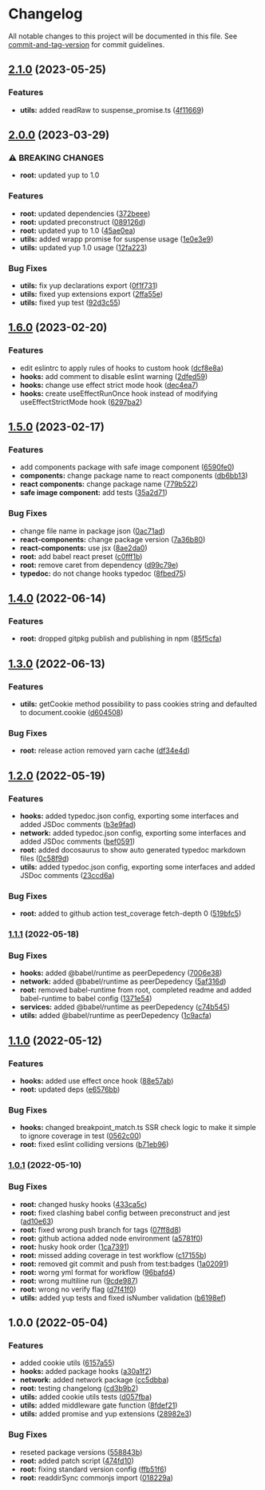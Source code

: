 # Changelog

All notable changes to this project will be documented in this file. See [commit-and-tag-version](https://github.com/absolute-version/commit-and-tag-version) for commit guidelines.

## [2.1.0](https://github.com/mrmilu/front_web_mrmilu/compare/v2.0.0...v2.1.0) (2023-05-25)


### Features

* **utils:** added readRaw to suspense_promise.ts ([4f11669](https://github.com/mrmilu/front_web_mrmilu/commit/4f1166989512188a8275336ab64303e986ac3c03))

## [2.0.0](https://github.com/mrmilu/front_web_mrmilu/compare/v1.6.0...v2.0.0) (2023-03-29)


### ⚠ BREAKING CHANGES

* **root:** updated yup to 1.0

### Features

* **root:** updated dependencies ([372beee](https://github.com/mrmilu/front_web_mrmilu/commit/372beeed8cb6654e6da085268bc079b46e0c6bb9))
* **root:** updated preconstruct ([089126d](https://github.com/mrmilu/front_web_mrmilu/commit/089126d1f64a0d9ff17bd5a1b27a869de36393de))
* **root:** updated yup to 1.0 ([45ae0ea](https://github.com/mrmilu/front_web_mrmilu/commit/45ae0eadce67ee069805c621b316465411f97590))
* **utils:** added wrapp promise for suspense usage ([1e0e3e9](https://github.com/mrmilu/front_web_mrmilu/commit/1e0e3e985c4d00c651175b139ec2288c3de406c8))
* **utils:** updated yup 1.0 usage ([12fa223](https://github.com/mrmilu/front_web_mrmilu/commit/12fa2231d25eb523873027e3d2863cbb55cd0df4))


### Bug Fixes

* **utils:** fix yup declarations export ([0f1f731](https://github.com/mrmilu/front_web_mrmilu/commit/0f1f731781f2abe34cc3d1c9fe14ae0f6d90e706))
* **utils:** fixed yup extensions export ([2ffa55e](https://github.com/mrmilu/front_web_mrmilu/commit/2ffa55e5bded5f500f6103d8637aaba9268d3622))
* **utils:** fixed yup test ([92d3c55](https://github.com/mrmilu/front_web_mrmilu/commit/92d3c5557669b417fc05aa0c764904c179696baa))

## [1.6.0](https://github.com/mrmilu/front_web_mrmilu/compare/v1.5.0...v1.6.0) (2023-02-20)

### Features

- edit eslintrc to apply rules of hooks to custom hook ([dcf8e8a](https://github.com/mrmilu/front_web_mrmilu/commit/dcf8e8aa16e5138be457f13e0528f83f1932b150))
- **hooks:** add comment to disable eslint warning ([2dfed59](https://github.com/mrmilu/front_web_mrmilu/commit/2dfed59ba96604f4f14b7fe15418c30b002576c5))
- **hooks:** change use effect strict mode hook ([dec4ea7](https://github.com/mrmilu/front_web_mrmilu/commit/dec4ea7ca563acfa5203f886ab3d4f12193c5981))
- **hooks:** create useEffectRunOnce hook instead of modifying useEffectStrictMode hook ([6297ba2](https://github.com/mrmilu/front_web_mrmilu/commit/6297ba20e64b98433f58c4bd9a1ae88ece653263))

## [1.5.0](https://github.com/mrmilu/front_web_mrmilu/compare/v1.4.0...v1.5.0) (2023-02-17)

### Features

- add components package with safe image component ([6590fe0](https://github.com/mrmilu/front_web_mrmilu/commit/6590fe0630733c7121362d401f8e5dce378e8cbe))
- **components:** change package name to react components ([db6bb13](https://github.com/mrmilu/front_web_mrmilu/commit/db6bb13555ced4726c3cf6fa7e81ffe66c8a4188))
- **react components:** change package name ([779b522](https://github.com/mrmilu/front_web_mrmilu/commit/779b5228e9043e13fe4cd906dd398960cfc22eba))
- **safe image component:** add tests ([35a2d71](https://github.com/mrmilu/front_web_mrmilu/commit/35a2d7179b43daa4380a04aefccd11754269b53f))

### Bug Fixes

- change file name in package json ([0ac71ad](https://github.com/mrmilu/front_web_mrmilu/commit/0ac71ad1e16b3954a26e185905c4cea6a41bc4ab))
- **react-components:** change package version ([7a36b80](https://github.com/mrmilu/front_web_mrmilu/commit/7a36b806c0f8dd7b0ed50d50f0d93c29564c99d8))
- **react-components:** use jsx ([8ae2da0](https://github.com/mrmilu/front_web_mrmilu/commit/8ae2da040771bd643818ed1df00c74fc4f352dea))
- **root:** add babel react preset ([c0fff1b](https://github.com/mrmilu/front_web_mrmilu/commit/c0fff1bb954d31e2be4ac4372cde67dff9e4fdd0))
- **root:** remove caret from dependency ([d99c79e](https://github.com/mrmilu/front_web_mrmilu/commit/d99c79ed10b395f15fc26051707f3d9c22a1b041))
- **typedoc:** do not change hooks typedoc ([8fbed75](https://github.com/mrmilu/front_web_mrmilu/commit/8fbed75f20c3374cee49e0a1168c8e505ebb764b))

## [1.4.0](https://github.com/mrmilu/front_web_mrmilu/compare/v1.3.0...v1.4.0) (2022-06-14)

### Features

- **root:** dropped gitpkg publish and publishing in npm ([85f5cfa](https://github.com/mrmilu/front_web_mrmilu/commit/85f5cfa09c28702d5575bec27863bebeb5ac4e1e))

## [1.3.0](https://github.com/mrmilu/front_web_mrmilu/compare/v1.2.0...v1.3.0) (2022-06-13)

### Features

- **utils:** getCookie method possibility to pass cookies string and defaulted to document.cookie ([d604508](https://github.com/mrmilu/front_web_mrmilu/commit/d60450899aa453c481d801cc93fc61312086489f))

### Bug Fixes

- **root:** release action removed yarn cache ([df34e4d](https://github.com/mrmilu/front_web_mrmilu/commit/df34e4df1a2a864933970097b97f1afc9c7cb1c6))

## [1.2.0](https://github.com/mrmilu/front_web_mrmilu/compare/v1.1.1...v1.2.0) (2022-05-19)

### Features

- **hooks:** added typedoc.json config, exporting some interfaces and added JSDoc comments ([b3e9fad](https://github.com/mrmilu/front_web_mrmilu/commit/b3e9fad3d01f17f59db2c6a4a2c5913f0269a906))
- **network:** added typedoc.json config, exporting some interfaces and added JSDoc comments ([bef0591](https://github.com/mrmilu/front_web_mrmilu/commit/bef0591a43284bb4474aed9dcaa0c33ec6a73af8))
- **root:** added docosaurus to show auto generated typedoc markdown files ([0c58f9d](https://github.com/mrmilu/front_web_mrmilu/commit/0c58f9dd1cbb791340d8fd192b1c6cf19f084ffc))
- **utils:** added typedoc.json config, exporting some interfaces and added JSDoc comments ([23ccd6a](https://github.com/mrmilu/front_web_mrmilu/commit/23ccd6af8c4f9f3cb741caaad8beeae93536811e))

### Bug Fixes

- **root:** added to github action test_coverage fetch-depth 0 ([519bfc5](https://github.com/mrmilu/front_web_mrmilu/commit/519bfc5b3047c57a930388e8e37621c5735b82ec))

### [1.1.1](https://github.com/mrmilu/front_web_mrmilu/compare/v1.1.0...v1.1.1) (2022-05-18)

### Bug Fixes

- **hooks:** added @babel/runtime as peerDepedency ([7006e38](https://github.com/mrmilu/front_web_mrmilu/commit/7006e38c0e26c576375aad04fb78a90345a59d5a))
- **network:** added @babel/runtime as peerDepedency ([5af316d](https://github.com/mrmilu/front_web_mrmilu/commit/5af316daa53b4162c00a723400d9e105a4688187))
- **root:** removed babel-runtime from root, completed readme and added babel-runtime to babel config ([1371e54](https://github.com/mrmilu/front_web_mrmilu/commit/1371e54e4662ef687e63fb59b762246defedb867))
- **services:** added @babel/runtime as peerDepedency ([c74b545](https://github.com/mrmilu/front_web_mrmilu/commit/c74b545526cc75d8fd6a188536ccefa23d53c8bd))
- **utils:** added @babel/runtime as peerDepedency ([1c9acfa](https://github.com/mrmilu/front_web_mrmilu/commit/1c9acfa29d8d3af3e9d606b50cb4ccee1b6ad566))

## [1.1.0](https://github.com/mrmilu/front_web_mrmilu/compare/v1.0.1...v1.1.0) (2022-05-12)

### Features

- **hooks:** added use effect once hook ([88e57ab](https://github.com/mrmilu/front_web_mrmilu/commit/88e57ab196a06c47735a14705c8d230d94630a67))
- **root:** updated deps ([e6576bb](https://github.com/mrmilu/front_web_mrmilu/commit/e6576bb383881aa3965f95725becb147159e3073))

### Bug Fixes

- **hooks:** changed breakpoint_match.ts SSR check logic to make it simple to ignore coverage in test ([0562c00](https://github.com/mrmilu/front_web_mrmilu/commit/0562c007513b1c586ab5b789b7b3bf00bb972797))
- **root:** fixed eslint colliding versions ([b71eb96](https://github.com/mrmilu/front_web_mrmilu/commit/b71eb96573c0b29000984c723e6655a33b802cbc))

### [1.0.1](https://github.com/mrmilu/front_web_mrmilu/compare/v1.0.0...v1.0.1) (2022-05-10)

### Bug Fixes

- **root:** changed husky hooks ([433ca5c](https://github.com/mrmilu/front_web_mrmilu/commit/433ca5cc1b0e61569bc230315745fddff3079d52))
- **root:** fixed clashing babel config between preconstruct and jest ([ad10e63](https://github.com/mrmilu/front_web_mrmilu/commit/ad10e639b8dd09e013fad9f6af3768739b73c20a))
- **root:** fixed wrong push branch for tags ([07ff8d8](https://github.com/mrmilu/front_web_mrmilu/commit/07ff8d89c8bfcf1e261bcaf6bfd00a09179b5ab1))
- **root:** github actiona added node environment ([a5781f0](https://github.com/mrmilu/front_web_mrmilu/commit/a5781f0608924cf9ae8e4fb9212da725fe6b20f7))
- **root:** husky hook order ([1ca7391](https://github.com/mrmilu/front_web_mrmilu/commit/1ca73915ed5fab5ecc98da75b74976f6a2e57ad5))
- **root:** missed adding coverage in test workflow ([c17155b](https://github.com/mrmilu/front_web_mrmilu/commit/c17155ba3e5252e749f7004bbc5fb16402184d8d))
- **root:** removed git commit and push from test:badges ([1a02091](https://github.com/mrmilu/front_web_mrmilu/commit/1a0209148cf1f35dd4b6b3cc35f17b874baab0b3))
- **root:** worng yml format for workflow ([96bafd4](https://github.com/mrmilu/front_web_mrmilu/commit/96bafd47cd3c22c824bf878603ffad423e80d170))
- **root:** wrong multiline run ([9cde987](https://github.com/mrmilu/front_web_mrmilu/commit/9cde9873bdb3a294b44023f43bfa99bece2eb3e3))
- **root:** wrong no verify flag ([d7f41f0](https://github.com/mrmilu/front_web_mrmilu/commit/d7f41f05c56fc42669bd61a786ad676b42e48f1e))
- **utils:** added yup tests and fixed isNumber validation ([b6198ef](https://github.com/mrmilu/front_web_mrmilu/commit/b6198ef34c0974ac642c7209e8ad63e0abb93075))

## 1.0.0 (2022-05-04)

### Features

- added cookie utils ([6157a55](https://github.com/mrmilu/front_web_mrmilu/commit/6157a559fa6334dfa1a83192cce8386d5a858dbc))
- **hooks:** added package hooks ([a30a1f2](https://github.com/mrmilu/front_web_mrmilu/commit/a30a1f241a4e9ef3aeda6dfafa0c1a572ed1ef5a))
- **network:** added network package ([cc5dbba](https://github.com/mrmilu/front_web_mrmilu/commit/cc5dbba45e555f8a2fbbdfe1ad23f2ebebe2915a))
- **root:** testing changelong ([cd3b9b2](https://github.com/mrmilu/front_web_mrmilu/commit/cd3b9b29eda7b7ac7bfd37428ea3aeed02bcfca0))
- **utils:** added cookie utils tests ([d057fba](https://github.com/mrmilu/front_web_mrmilu/commit/d057fbae427986d973e2a13a5bd3179e4595c25f))
- **utils:** added middleware gate function ([8fdef21](https://github.com/mrmilu/front_web_mrmilu/commit/8fdef21cd061c42d35304b47544bc49ed0cae58d))
- **utils:** added promise and yup extensions ([28982e3](https://github.com/mrmilu/front_web_mrmilu/commit/28982e353d84ba95dd6bb1285b5d9f6707cf6c1e))

### Bug Fixes

- reseted package versions ([558843b](https://github.com/mrmilu/front_web_mrmilu/commit/558843b08334c8db38e32b36791f17af3507bcb0))
- **root:** added patch script ([474fd10](https://github.com/mrmilu/front_web_mrmilu/commit/474fd102a08cc62d02fd738838008dcd540b2b70))
- **root:** fixing standard version config ([ffb51f6](https://github.com/mrmilu/front_web_mrmilu/commit/ffb51f667c78afa8711cb487e5f72490e0f6eebc))
- **root:** readdirSync commonjs import ([018229a](https://github.com/mrmilu/front_web_mrmilu/commit/018229a9e59fe15d91484cb5ab374f9640b70e18))
